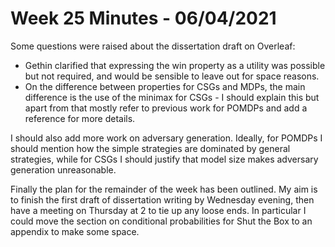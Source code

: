 # Week 25 Minutes - 06/04/2021


Some questions were raised about the dissertation draft on Overleaf:

* Gethin clarified that expressing the win property as a utility was possible but not required, and would be sensible to leave out for space reasons.
* On the difference between properties for CSGs and MDPs, the main difference is the use of the minimax for CSGs - I should explain this but apart from that mostly refer to previous work for POMDPs and add a reference for more details.

I should also add more work on adversary generation. Ideally, for POMDPs I should mention how the simple strategies are dominated by general strategies, while for CSGs I should justify that model size makes adversary generation unreasonable.

Finally the plan for the remainder of the week has been outlined. My aim is to finish the first draft of dissertation writing by Wednesday evening, then have a meeting on Thursday at 2 to tie up any loose ends. In particular I could move the section on conditional probabilities for Shut the Box to an appendix to make some space.


